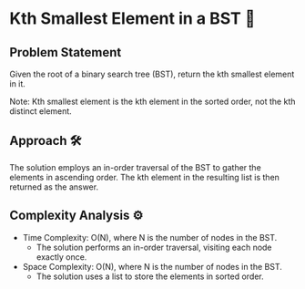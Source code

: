 # Kth Smallest Element in a BST 🌲

## Problem Statement

Given the root of a binary search tree (BST), return the kth smallest element in it.

Note: Kth smallest element is the kth element in the sorted order, not the kth distinct element.

## Approach 🛠️

The solution employs an in-order traversal of the BST to gather the elements in ascending order. The kth element in the resulting list is then returned as the answer.

## Complexity Analysis ⚙️

- Time Complexity: O(N), where N is the number of nodes in the BST.
  - The solution performs an in-order traversal, visiting each node exactly once.
- Space Complexity: O(N), where N is the number of nodes in the BST.
  - The solution uses a list to store the elements in sorted order.
